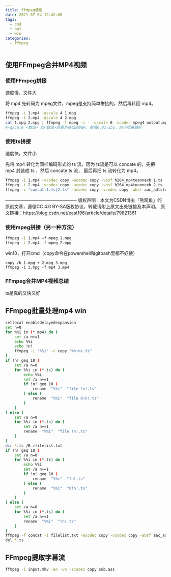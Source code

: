 ```yaml
---
title: ffmpeg使用
date: 2021-07-04 12:42:00
tags:
  - cmd
  - bat
  - win
categories:
  - ffmpeg
---
```


## 使用FFmpeg合并MP4视频

### 使用FFmpeg拼接

速度慢，文件大

将 mp4 先转码为 mpeg文件，mpeg是支持简单拼接的，然后再转回 mp4。

```bash
ffmpeg -i 1.mp4 -qscale 4 1.mpg
ffmpeg -i 2.mp4 -qscale 4 2.mpg
cat 1.mpg 2.mpg | ffmpeg -f mpeg -i - -qscale 6 -vcodec mpeg4 output.mp4
#-qscale <数值> 以<数值>质量为基础的VBR，取值0.01-255，约小质量越好
```

### 使用ts拼接

速度快，文件小

先将 mp4 转化为同样编码形式的 ts 流，因为 ts流是可以 concate 的，先把 mp4 封装成 ts ，然后 concate ts 流， 最后再把 ts 流转化为 mp4。

```bash
ffmpeg -i 1.mp4 -vcodec copy -acodec copy -vbsf h264_mp4toannexb 1.ts
ffmpeg -i 2.mp4 -vcodec copy -acodec copy -vbsf h264_mp4toannexb 2.ts
ffmpeg -i "concat:1.ts|2.ts" -acodec copy -vcodec copy -absf aac_adtstoasc output.mp4
```

————————————————
版权声明：本文为CSDN博主「熊观鱼」的原创文章，遵循CC 4.0 BY-SA版权协议，转载请附上原文出处链接及本声明。
原文链接：https://blog.csdn.net/east196/article/details/79821361

### 使用mpeg拼接（另一种方法）

```bash
ffmpeg -i 1.mp4 –f mpeg 1.mpg
ffmpeg -i 2.mp4 –f mpeg 2.mpg
```

win10，打开cmd（copy命令在powershell和gitbash里都不好使）

```
copy /b 1.mpg + 2.mpg 3.mpg
ffmpeg -i 3.mpg -f mp4 3.mp4
```

### FFmpeg合并MP4视频总结

ts是真的又快又好

## FFmpeg批量处理mp4 win

```bash
setlocal enabledelayedexpansion
set n=0
for %%i in (*.mp4) do (
    set /a n+=1
    echo %%i
    echo !n!
    ffmpeg -i "%%i" -c copy "%%~ni.ts"
)
if !n! geq 10 (
    set /a n=0
    for %%i in (*.ts) do (
        echo %%i
        set /a n+=1
        if !n! geq 10 (
            rename  "%%i"  "file !n!.ts"
        ) else (
        	rename  "%%i"  "file 0!n!.ts"
        )
    )
) else (
    set /a n=0
    for %%i in (*.ts) do (
        set /a n+=1
        rename  "%%i"  "file !n!.ts"
    )
)
dir *.ts /B >filelist.txt
if !n! geq 10 (
    set /a n=0
    for %%i in (*.ts) do (
        echo %%i
        set /a n+=1
        if !n! geq 10 (
            rename  "%%i"  "!n!.ts"
        ) else (
        	rename  "%%i"  "0!n!.ts"
        )
    )
) else (
    set /a n=0
    for %%i in (*.ts) do (
        set /a n+=1
        rename  "%%i"  "!n!.ts"
    )
)
ffmpeg -f concat -i filelist.txt -acodec copy -vcodec copy -absf aac_adtstoasc output.mp4
del *.ts
```

## FFmpeg提取字幕流

```bash
ffmpeg -i input.mkv -an -vn -scodec copy sub.ass
```

